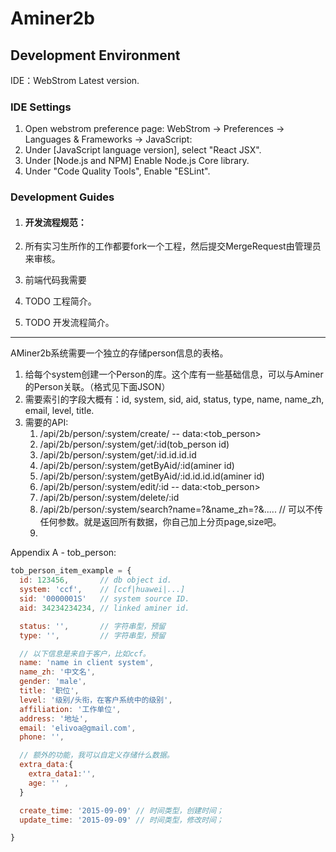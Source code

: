 # Aminer2b

## Development Environment

IDE：WebStrom Latest version.

### IDE Settings
1. Open webstrom preference page: WebStrom -> Preferences -> Languages & Frameworks -> JavaScript: 
1. Under [JavaScript language version], select "React JSX".
1. Under [Node.js and NPM] Enable Node.js Core library.
1. Under "Code Quality Tools", Enable "ESLint".


### Development Guides

1. #### 开发流程规范：
1. 所有实习生所作的工作都要fork一个工程，然后提交MergeRequest由管理员来审核。
1. 前端代码我需要

1. TODO 工程简介。
1. TODO 开发流程简介。



-------------------------------------------------

AMiner2b系统需要一个独立的存储person信息的表格。

1. 给每个system创建一个Person的库。这个库有一些基础信息，可以与Aminer 的Person关联。（格式见下面JSON）
1. 需要索引的字段大概有：id, system, sid, aid, status, type, name, name_zh, email, level, title.
1. 需要的API:
    1. /api/2b/person/:system/create/ -- data:<tob_person>
    1. /api/2b/person/:system/get/:id(tob_person id)
    1. /api/2b/person/:system/get/:id.id.id.id
    1. /api/2b/person/:system/getByAid/:id(aminer id)
    1. /api/2b/person/:system/getByAid/:id.id.id.id(aminer id)
    1. /api/2b/person/:system/edit/:id -- data:<tob_person>
    1. /api/2b/person/:system/delete/:id
    1. /api/2b/person/:system/search?name=?&name_zh=?&..... // 可以不传任何参数。就是返回所有数据，你自己加上分页page,size吧。
    1. 


Appendix A - tob_person:

```javascript
tob_person_item_example = {
  id: 123456,       // db object id.
  system: 'ccf',    // [ccf|huawei|...]
  sid: '0000001S'   // system source ID.
  aid: 34234234234, // linked aminer id.

  status: '',       // 字符串型，预留
  type: '',         // 字符串型，预留

  // 以下信息是来自于客户，比如ccf。
  name: 'name in client system', 
  name_zh: '中文名',
  gender: 'male',
  title: '职位',
  level: '级别/头衔，在客户系统中的级别',
  affiliation: '工作单位',
  address: '地址',
  email: 'elivoa@gmail.com',
  phone: '',

  // 额外的功能，我可以自定义存储什么数据。
  extra_data:{
    extra_data1:'',
    age: '' ,
  }

  create_time: '2015-09-09' // 时间类型，创建时间；
  update_time: '2015-09-09' // 时间类型，修改时间；

}

```

